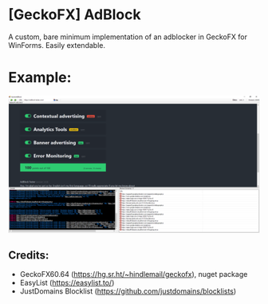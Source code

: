 # [GeckoFX] AdBlock

A custom, bare minimum implementation of an adblocker in GeckoFX for WinForms. Easily extendable.


# Example:
![Alt text](/example.png?raw=true "Screenshot")

## Credits:

- GeckoFX60.64 (https://hg.sr.ht/~hindlemail/geckofx), nuget package
- EasyList (https://easylist.to/)
- JustDomains Blocklist (https://github.com/justdomains/blocklists)
